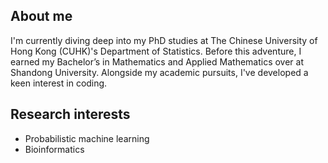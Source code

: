 ## About me
I'm currently diving deep into my PhD studies at The Chinese University of Hong Kong (CUHK)'s Department of Statistics. Before this adventure, I earned my Bachelor’s in Mathematics and Applied Mathematics over at Shandong University. Alongside my academic pursuits, I've developed a keen interest in coding. 

## Research interests
+ Probabilistic machine learning
+ Bioinformatics
